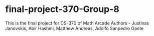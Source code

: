 # final-project-370-Group-8
This is the final project for CS-370 of Math Arcade
Authors - Justinas Janovskis, Abir Hashmi, Matthew Andreas, Adolfo Sanpedro Gante

